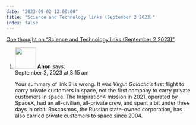 ```yaml
---
date: "2023-09-02 12:00:00"
title: "Science and Technology links (September 2 2023)"
index: false
---
```


[One thought on &ldquo;Science and Technology links (September 2 2023)&rdquo;](/lemire/blog/2023/09-02-science-and-technology-links-september-2-2023)

<ol class="comment-list">
<li id="comment-654459" class="comment even thread-even depth-1">
<div class="comment-author vcard">
<img alt src="https://secure.gravatar.com/avatar/747d93015f14e41b1548d602c1640d8d?s=56&#038;d=mm&#038;r=g" srcset="https://secure.gravatar.com/avatar/747d93015f14e41b1548d602c1640d8d?s=112&#038;d=mm&#038;r=g 2x" class="avatar avatar-56 photo" height="56" width="56" decoding="async" /> <b class="fn">Anon</b> <span class="says">says:</span> </div>
<div class="comment-metadata"><time datetime="2023-09-03T03:15:02+00:00">September 3, 2023 at 3:15 am</time></a> </div>
<div class="comment-content">
<p>Your summary of link 3 is wrong. It was <em>Virgin Galactic&rsquo;s</em> first flight to carry private customers in space, not the first company to carry private customers in space. The Inspiration4 mission in 2021, operated by SpaceX, had an all-civilian, all-private crew, and spent a bit under three days in orbit. Roscosmos, the Russian state-owned corporation, has also carried private customers to space since 2004.</p>
</div>
</li>
</ol>
